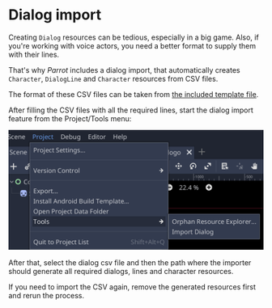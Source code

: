 # Dialog import

Creating `Dialog` resources can be tedious, especially in a big game. Also, if you're working with voice actors, you need a better format to supply them with their lines.

That's why *Parrot* includes a dialog import, that automatically creates `Character`, `DialogLine` and `Character` resources from CSV files.

The format of these CSV files can be taken from [the included template file](addons/parrot/template.txt).

After filling the CSV files with all the required lines, start the dialog import feature from the Project/Tools menu:

![The import dialog feature in the menu Project, submenu tools](images/dialog_import.png)

After that, select the dialog csv file and then the path where the importer should generate all required dialogs, lines and character resources.

If you need to import the CSV again, remove the generated resources first and rerun the process.
